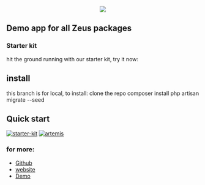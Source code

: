<p align="center">
<a href="https://larazeus.com"><img src="https://larazeus.com/images/demo-banner.png?v=2" /></a>
</p>

## Demo app for all Zeus packages

### Starter kit
hit the ground running with our starter kit, try it now:

## install

this branch is for local, to install:
clone the repo
composer install
php artisan migrate --seed

## Quick start

[![starter-kit](https://larazeus.com/images/starter-kit-mini.png?v=2)](https://github.com/lara-zeus/zeus)
[![artemis](https://larazeus.com/images/artemis-mini.png?v=2)](https://github.com/lara-zeus/artemis)



### for more:

- [Github](https://github.com/lara-zeus)
- [website](https://larazeus.com)
- [Demo](https://larazeus.com/demo)
